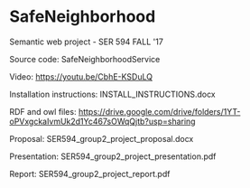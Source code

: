 # SafeNeighborhood
Semantic web project - SER 594 FALL '17


Source code:
SafeNeighborhoodService

Video:
https://youtu.be/CbhE-KSDuLQ

Installation instructions:
INSTALL_INSTRUCTIONS.docx

RDF and owl files:
https://drive.google.com/drive/folders/1YT-oPVxgckaIvmUk2d1Yc467sOWqQjtb?usp=sharing

Proposal:
SER594_group2_project_proposal.docx

Presentation:
SER594_group2_project_presentation.pdf

Report:
SER594_group2_project_report.pdf
